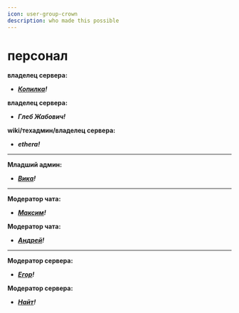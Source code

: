 ```yaml
---
icon: user-group-crown
description: who made this possible
---
```


# персонал

**владелец сервера:**

* [_**Копилка**_](https://t.me/lonoloi)_**!**_

**владелец сервера:**

* _**Глеб Жабович!**_

**wiki/техадмин/владелец сервера:**

* _**ethera!**_

***

**Младший админ:**

* [_**Вика**_](https://t.me/Sleeping_dumpling)_**!**_

***

**Модератор чата:**

* [_**Максим**_](https://t.me/levvvko)_**!**_

**Модератор чата:**

* [_**Андрей**_](https://t.me/GKAndrey)_**!**_

***

**Модератор сервера:**

* [_**Егор**_](https://t.me/theusagy)_**!**_

**Модератор сервера:**

* [_**Найт**_](https://t.me/NeeroNeko)_**!**_
